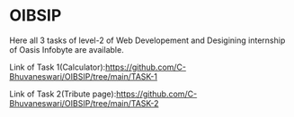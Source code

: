 # OIBSIP
Here all 3 tasks of level-2 of Web Developement and Desigining internship of Oasis Infobyte are available.


Link of Task 1(Calculator):https://github.com/C-Bhuvaneswari/OIBSIP/tree/main/TASK-1

Link of Task 2(Tribute page):https://github.com/C-Bhuvaneswari/OIBSIP/tree/main/TASK-2
